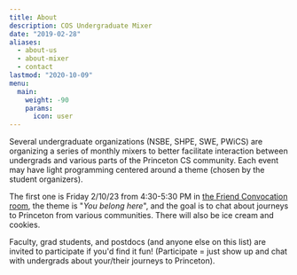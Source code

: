 ```yaml
---
title: About
description: COS Undergraduate Mixer
date: "2019-02-28"
aliases:
  - about-us
  - about-mixer
  - contact
lastmod: "2020-10-09"
menu:
  main:
    weight: -90
    params:
      icon: user
---
```


Several undergraduate organizations (NSBE, SHPE, SWE, PWiCS) are organizing a series of monthly mixers to better facilitate interaction between undergrads and various parts of the Princeton CS community. Each event may have light programming centered around a theme (chosen by the student organizers).

The first one is Friday 2/10/23 from 4:30-5:30 PM in [the Friend Convocation room](https://m.princeton.edu/default/map/index?filter=Friend&_recenter=true&feed=campus_map&id=_T013&parentId=campus_map%2FTransit), the theme is "_You belong here_", and the goal is to chat about journeys to Princeton from various communities. There will also be ice cream and cookies.

Faculty, grad students, and postdocs (and anyone else on this list) are invited to participate if you'd find it fun! (Participate = just show up and chat with undergrads about your/their journeys to Princeton).
